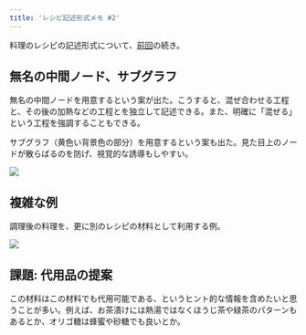 ```yaml
---
title: 'レシピ記述形式メモ #2'
---
```

料理のレシピの記述形式について、[前回](https://r7kamura.com/articles/2022-05-13-mermaid-recipe-memo)の続き。

無名の中間ノード、サブグラフ
--------------

無名の中間ノードを用意するという案が出た。こうすると、混ぜ合わせる工程と、その後の加熱などの工程とを独立して記述できる。また、明確に「混ぜる」という工程を強調することもできる。

サブグラフ（黄色い背景色の部分）を用意するという案も出た。見た目上のノードが散らばるのを防げ、視覚的な誘導もしやすい。

![](https://lh4.googleusercontent.com/_-7g5eeaiUs5DJoWUdPPjKvqJJjooFxzDkXtcvu21o3aRj5F3X0NLgBsC8MAKV_71pnqI0mNSIbIjYpnRJsG6P520lkAAhnGZr57cqDLsaDJSOur1tKbaPLaNTWET4HWg_bCV5uZJWR9vQVZBw)

複雑な例
----

調理後の料理を、更に別のレシピの材料として利用する例。

![](https://lh4.googleusercontent.com/vzmeHEkGv4DoKHq2hsGGfyS4jS2rVuWRTGJby9HasETT8FXsm3fJ1V0zGGxpHkWT0aNeHsUNhc9EEsSQwyUQwRNBLQitDn-bWar2-6so2k4CTFItOT1602UbXTJlqpjGj-lIcrztINHr4szKJw)

課題: 代用品の提案
----------

この材料はこの材料でも代用可能である、というヒント的な情報を含めたいと思うことが多い。例えば、お茶漬けには熱湯ではなくほうじ茶や緑茶のパターンもあるとか、オリゴ糖は蜂蜜や砂糖でも良いとか。
